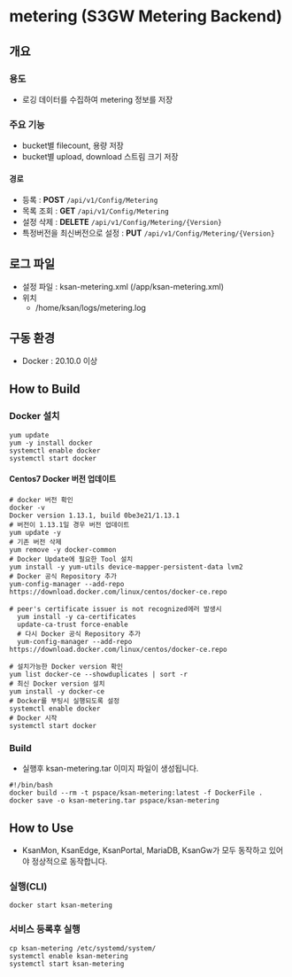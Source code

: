 # metering (S3GW Metering Backend)

## 개요

### 용도

-   로깅 데이터를 수집하여 metering 정보를 저장

### 주요 기능

-   bucket별 filecount, 용량 저장
-   bucket별 upload, download 스트림 크기 저장

#### 경로

-   등록 : **POST** `/api/v1/Config/Metering`
-   목록 조회 : **GET** `/api/v1/Config/Metering`
-   설정 삭제 : **DELETE** `/api/v1/Config/Metering/{Version}`
-   특정버전을 최신버전으로 설정 : **PUT** `/api/v1/Config/Metering/{Version}`

## 로그 파일

-   설정 파일 : ksan-metering.xml (/app/ksan-metering.xml)
-   위치
    -   /home/ksan/logs/metering.log

## 구동 환경

-   Docker : 20.10.0 이상

## How to Build

### Docker 설치

``` shell
yum update
yum -y install docker
systemctl enable docker
systemctl start docker
```

#### Centos7 Docker 버전 업데이트

``` shell
# docker 버전 확인
docker -v
Docker version 1.13.1, build 0be3e21/1.13.1
# 버전이 1.13.1일 경우 버전 업데이트
yum update -y
# 기존 버전 삭제
yum remove -y docker-common
# Docker Update에 필요한 Tool 설치
yum install -y yum-utils device-mapper-persistent-data lvm2
# Docker 공식 Repository 추가
yum-config-manager --add-repo https://download.docker.com/linux/centos/docker-ce.repo

# peer's certificate issuer is not recognized에러 발생시
  yum install -y ca-certificates
  update-ca-trust force-enable
  # 다시 Docker 공식 Repository 추가
  yum-config-manager --add-repo https://download.docker.com/linux/centos/docker-ce.repo

# 설치가능한 Docker version 확인
yum list docker-ce --showduplicates | sort -r
# 최신 Docker version 설치
yum install -y docker-ce
# Docker를 부팅시 실행되도록 설정
systemctl enable docker
# Docker 시작
systemctl start docker
```

### Build

- 실행후 ksan-metering.tar 이미지 파일이 생성됩니다.

```shell
#!/bin/bash
docker build --rm -t pspace/ksan-metering:latest -f DockerFile .
docker save -o ksan-metering.tar pspace/ksan-metering
```

## How to Use

- KsanMon, KsanEdge, KsanPortal, MariaDB, KsanGw가 모두 동작하고 있어야 정상적으로 동작합니다.

### 실행(CLI)

``` shell
docker start ksan-metering
```

### 서비스 등록후 실행
``` shell
cp ksan-metering /etc/systemd/system/
systemctl enable ksan-metering
systemctl start ksan-metering
```